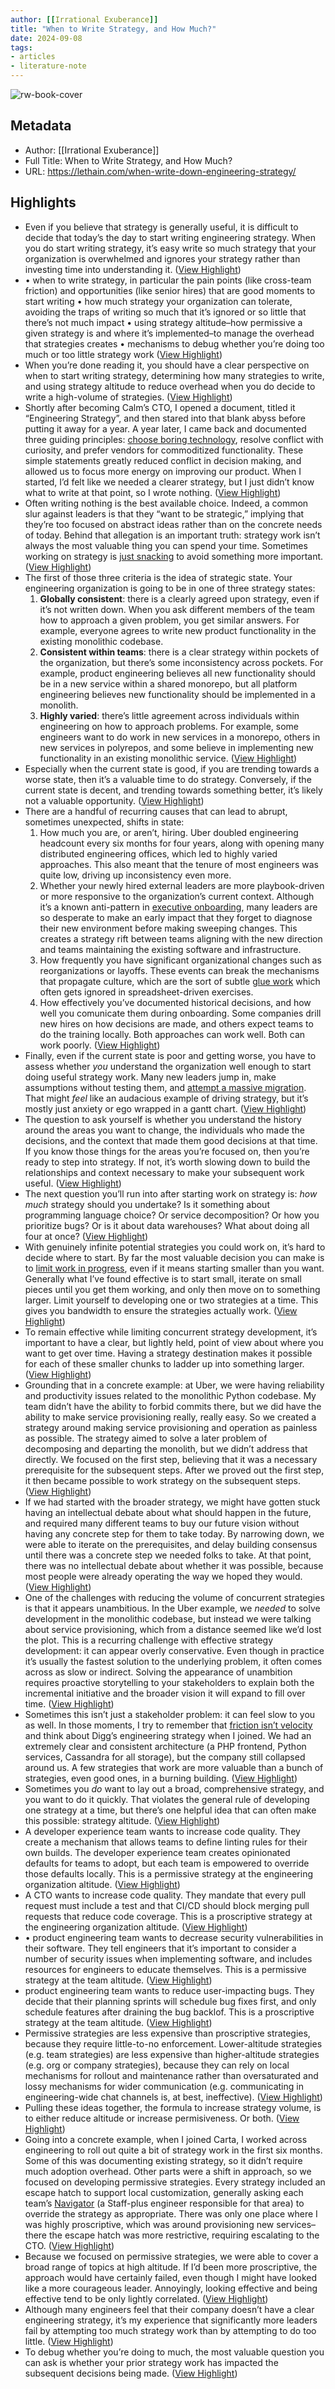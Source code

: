 ```yaml
---
author: [[Irrational Exuberance]]
title: "When to Write Strategy, and How Much?"
date: 2024-09-08
tags: 
- articles
- literature-note
---
```

![rw-book-cover](https://lethain.com/static/author.png)

## Metadata
- Author: [[Irrational Exuberance]]
- Full Title: When to Write Strategy, and How Much?
- URL: https://lethain.com/when-write-down-engineering-strategy/

## Highlights
- Even if you believe that strategy is generally useful, it is difficult to decide that today’s the day to start writing engineering strategy. When you do start writing strategy, it’s easy write so much strategy that your organization is overwhelmed and ignores your strategy rather than investing time into understanding it. ([View Highlight](https://read.readwise.io/read/01j74ej1arcsq9t29cbawb5h1e))
- • when to write strategy, in particular the pain points (like cross-team friction) and opportunities (like senior hires) that are good moments to start writing
  • how much strategy your organization can tolerate, avoiding the traps of writing so much that it’s ignored or so little that there’s not much impact
  • using strategy altitude–how permissive a given strategy is and where it’s implemented–to manage the overhead that strategies creates
  • mechanisms to debug whether you’re doing too much or too little strategy work ([View Highlight](https://read.readwise.io/read/01j74ejm8ezne9gqz2y60h51pn))
- When you’re done reading it, you should have a clear perspective on when to start writing strategy, determining how many strategies to write, and using strategy altitude to reduce overhead when you do decide to write a high-volume of strategies. ([View Highlight](https://read.readwise.io/read/01j74ek3t5vkm6d94xmkre9bk7))
- Shortly after becoming Calm’s CTO, I opened a document, titled it “Engineering Strategy”, and then stared into that blank abyss before putting it away for a year. A year later, I came back and documented three guiding principles: [choose boring technology](https://mcfunley.com/choose-boring-technology), resolve conflict with curiosity, and prefer vendors for commoditized functionality. These simple statements greatly reduced conflict in decision making, and allowed us to focus more energy on improving our product. When I started, I’d felt like we needed a clearer strategy, but I just didn’t know what to write at that point, so I wrote nothing. ([View Highlight](https://read.readwise.io/read/01j74ekgq762jfqczy8kng8bjk))
- Often writing nothing is the best available choice. Indeed, a common slur against leaders is that they “want to be strategic,” implying that they’re too focused on abstract ideas rather than on the concrete needs of today. Behind that allegation is an important truth: strategy work isn’t always the most valuable thing you can spend your time. Sometimes working on strategy is [just snacking](https://staffeng.com/guides/work-on-what-matters/) to avoid something more important. ([View Highlight](https://read.readwise.io/read/01j74ekzeaktcafnnmqjeswdeh))
- The first of those three criteria is the idea of strategic state. Your engineering organization is going to be in one of three strategy states:
  1. **Globally consistent**: there is a clearly agreed upon strategy, even if it’s not written down. When you ask different members of the team how to approach a given problem, you get similar answers.
  For example, everyone agrees to write new product functionality in the existing monolithic codebase.
  2. **Consistent within teams**: there is a clear strategy within pockets of the organization, but there’s some inconsistency across pockets.
  For example, product engineering believes all new functionality should be in a new service within a shared monorepo, but all platform engineering believes new functionality should be implemented in a monolith.
  3. **Highly varied**: there’s little agreement across individuals within engineering on how to approach problems.
  For example, some engineers want to do work in new services in a monorepo, others in new services in polyrepos, and some believe in implementing new functionality in an existing monolithic service. ([View Highlight](https://read.readwise.io/read/01j74emq81spkewxgyen6kw9gr))
- Especially when the current state is good, if you are trending towards a worse state, then it’s a valuable time to do strategy. Conversely, if the current state is decent, and trending towards something better, it’s likely not a valuable opportunity. ([View Highlight](https://read.readwise.io/read/01j74enhf0c2rjc58kd3fc6v83))
- There are a handful of recurring causes that can lead to abrupt, sometimes unexpected, shifts in state:
  1. How much you are, or aren’t, hiring. Uber doubled engineering headcount every six months for four years, along with opening many distributed engineering offices, which led to highly varied approaches. This also meant that the tenure of most engineers was quite low, driving up inconsistency even more.
  2. Whether your newly hired external leaders are more playbook-driven or more responsive to the organization’s current context. Although it’s a known anti-pattern in [executive onboarding](https://lethain.com/first-ninety-days-cto-vpe/), many leaders are so desperate to make an early impact that they forget to diagnose their new environment before making sweeping changes. This creates a strategy rift between teams aligning with the new direction and teams maintaining the existing software and infrastructure.
  3. How frequently you have significant organizational changes such as reorganizations or layoffs. These events can break the mechanisms that propagate culture, which are the sort of subtle [glue work](https://noidea.dog/glue) which often gets ignored in spreadsheet-driven exercises.
  4. How effectively you’ve documented historical decisions, and how well you comunicate them during onboarding. Some companies drill new hires on how decisions are made, and others expect teams to do the training locally. Both approaches can work well. Both can work poorly. ([View Highlight](https://read.readwise.io/read/01j74epcy81mfc6rkvkne66r0b))
- Finally, even if the current state is poor and getting worse, you have to assess whether *you* understand the organization well enough to start doing useful strategy work. Many new leaders jump in, make assumptions without testing them, and [attempt a massive migration](https://lethain.com/grand-migration/). That might *feel* like an audacious example of driving strategy, but it’s mostly just anxiety or ego wrapped in a gantt chart. ([View Highlight](https://read.readwise.io/read/01j74es1p3d8ab2eg9een0vexh))
- The question to ask yourself is whether you understand the history around the areas you want to change, the individuals who made the decisions, and the context that made them good decisions at that time. If you know those things for the areas you’re focused on, then you’re ready to step into strategy. If not, it’s worth slowing down to build the relationships and context necessary to make your subsequent work useful. ([View Highlight](https://read.readwise.io/read/01j74es7ppwn4sw2mtxepr8dq3))
- The next question you’ll run into after starting work on strategy is: *how much* strategy should you undertake? Is it something about programming language choice? Or service decomposition? Or how you prioritize bugs? Or is it about data warehouses? What about doing all four at once? ([View Highlight](https://read.readwise.io/read/01j74j8fqrhpm4ngjmcmqqk40s))
- With genuinely infinite potential strategies you could work on, it’s hard to decide where to start. By far the most valuable decision you can make is to [limit work in progress](https://lethain.com/limiting-wip/), even if it means starting smaller than you want. Generally what I’ve found effective is to start small, iterate on small pieces until you get them working, and only then move on to something larger. Limit yourself to developing one or two strategies at a time. This gives you bandwidth to ensure the strategies actually work. ([View Highlight](https://read.readwise.io/read/01j74j8vmhsj3fy5st6j7933qp))
- To remain effective while limiting concurrent strategy development, it’s important to have a clear, but lightly held, point of view about where you want to get over time. Having a strategy destination makes it possible for each of these smaller chunks to ladder up into something larger. ([View Highlight](https://read.readwise.io/read/01j74j9g29dt87xmrw0yffhxjw))
- Grounding that in a concrete example: at Uber, we were having reliability and productivity issues related to the monolithic Python codebase. My team didn’t have the ability to forbid commits there, but we did have the ability to make service provisioning really, really easy. So we created a strategy around making service provisioning and operation as painless as possible. The strategy aimed to solve a later problem of decomposing and departing the monolith, but we didn’t address that directly. We focused on the first step, believing that it was a necessary prerequisite for the subsequent steps. After we proved out the first step, it then became possible to work strategy on the subsequent steps. ([View Highlight](https://read.readwise.io/read/01j74ja86w4bzcn31dqkaw0wf5))
- If we had started with the broader strategy, we might have gotten stuck having an intellectual debate about what should happen in the future, and required many different teams to buy our future vision without having any concrete step for them to take today. By narrowing down, we were able to iterate on the prerequisites, and delay building consensus until there was a concrete step we needed folks to take. At that point, there was no intellectual debate about whether it was possible, because most people were already operating the way we hoped they would. ([View Highlight](https://read.readwise.io/read/01j74jar3dpwn4qmg5f4fjd95j))
- One of the challenges with reducing the volume of concurrent strategies is that it appears unambitious. In the Uber example, we *needed* to solve development in the monolithic codebase, but instead we were talking about service provisioning, which from a distance seemed like we’d lost the plot. This is a recurring challenge with effective strategy development: it can appear overly conservative. Even though in practice it’s usually the fastest solution to the underlying problem, it often comes across as slow or indirect. Solving the appearance of unambition requires proactive storytelling to your stakeholders to explain both the incremental initiative and the broader vision it will expand to fill over time. ([View Highlight](https://read.readwise.io/read/01j74jd2fd34zbaxz9geyytc6k))
- Sometimes this isn’t just a stakeholder problem: it can feel slow to you as well. In those moments, I try to remember that [friction isn’t velocity](https://lethain.com/friction-vs-velocity/) and think about Digg’s engineering strategy when I joined. We had an extremely clear and consistent architecture (a PHP frontend, Python services, Cassandra for all storage), but the company still collapsed around us. A few strategies that work are more valuable than a bunch of strategies, even good ones, in a burning building. ([View Highlight](https://read.readwise.io/read/01j74jdn00zvb0vybmvre8ze8t))
- Sometimes you *do* want to lay out a broad, comprehensive strategy, and you want to do it quickly. That violates the general rule of developing one strategy at a time, but there’s one helpful idea that can often make this possible: strategy altitude. ([View Highlight](https://read.readwise.io/read/01j74je6jtad4b4372r822se0b))
- A developer experience team wants to increase code quality. They create a mechanism that allows teams to define linting rules for their own builds. The developer experience team creates opinionated defaults for teams to adopt, but each team is empowered to override those defaults locally.
  This is a permissive strategy at the engineering organization altitude. ([View Highlight](https://read.readwise.io/read/01j74jgnp6nt4cqrn6qc0bh25f))
- A CTO wants to increase code quality. They mandate that every pull request must include a test and that CI/CD should block merging pull requests that reduce code coverage.
  This is a proscriptive strategy at the engineering organization altitude. ([View Highlight](https://read.readwise.io/read/01j74jh8q1txq75x8p2aq16xwk))
- • product engineering team wants to decrease security vulnerabilities in their software. They tell engineers that it’s important to consider a number of security issues when implementing software, and includes resources for engineers to educate themselves.
  This is a permissive strategy at the team altitude. ([View Highlight](https://read.readwise.io/read/01j74jjf18g14127tdbzvg5fkw))
- product engineering team wants to reduce user-impacting bugs. They decide that their planning sprints will schedule bug fixes first, and only schedule features after draining the bug backlof.
  This is a proscriptive strategy at the team altitude. ([View Highlight](https://read.readwise.io/read/01j74jjzmsftwjk84bap6jnn7n))
- Permissive strategies are less expensive than proscriptive strategies, because they require little-to-no enforcement. Lower-altitude strategies (e.g. team strategies) are less expensive than higher-altitude strategies (e.g. org or company strategies), because they can rely on local mechanisms for rollout and maintenance rather than oversaturated and lossy mechanisms for wider communication (e.g. communicating in engineering-wide chat channels is, at best, ineffective). ([View Highlight](https://read.readwise.io/read/01j74jmfn4z6kwsw45r1s67aaf))
- Pulling these ideas together, the formula to increase strategy volume, is to either reduce altitude or increase permisiveness. Or both. ([View Highlight](https://read.readwise.io/read/01j74jnepr67b27hcgw84bkwd4))
- Going into a concrete example, when I joined Carta, I worked across engineering to roll out quite a bit of strategy work in the first six months. Some of this was documenting existing strategy, so it didn’t require much adoption overhead. Other parts were a shift in approach, so we focused on developing permissive strategies. Every strategy included an escape hatch to support local customization, generally asking each team’s [Navigator](https://lethain.com/navigators/) (a Staff-plus engineer responsible for that area) to override the strategy as appropriate. There was only one place where I was highly proscriptive, which was around provisioning new services–there the escape hatch was more restrictive, requiring escalating to the CTO. ([View Highlight](https://read.readwise.io/read/01j74jq9teb64fppycym2b6w6j))
- Because we focused on permissive strategies, we were able to cover a broad range of topics at high altitude. If I’d been more proscriptive, the approach would have certainly failed, even though I might have looked like a more courageous leader. Annoyingly, looking effective and being effective tend to be only lightly correlated. ([View Highlight](https://read.readwise.io/read/01j74jqgpvc64y81nq6j41bm8v))
- Although many engineers feel that their company doesn’t have a clear engineering strategy, it’s my experience that significantly more leaders fail by attempting too much strategy work than by attempting to do too little. ([View Highlight](https://read.readwise.io/read/01j74k0wsmsckc11mv6cg97ywc))
- To debug whether you’re doing to much, the most valuable question you can ask is whether your prior strategy work has impacted the subsequent decisions being made. ([View Highlight](https://read.readwise.io/read/01j74k0zbqb9k5506yhn3yhpp0))
